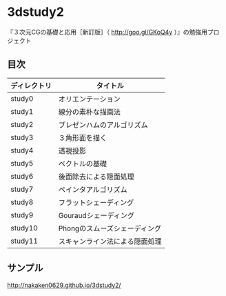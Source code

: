# 3dstudy2

『３次元CGの基礎と応用［新訂版］（ http://goo.gl/GKoQ4y ）』の勉強用プロジェクト

## 目次

|ディレクトリ|タイトル                              |
|------------|--------------------------------------|
|study0      |オリエンテーション                    |
|study1      |線分の素朴な描画法                    |
|study2      |ブレゼンハムのアルゴリズム            |
|study3      |３角形面を描く                        |
|study4      |透視投影                              |
|study5      |ベクトルの基礎                        |
|study6      |後面除去による隠面処理                |
|study7      |ペインタアルゴリズム                  |
|study8      |フラットシェーディング                |
|study9      |Gouraudシェーディング                 |
|study10     |Phongのスムーズシェーディング         |
|study11     |スキャンライン法による隠面処理        |

## サンプル

http://nakaken0629.github.io/3dstudy2/
